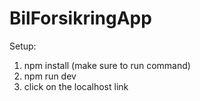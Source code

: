 # BilForsikringApp

Setup:
1. npm install (make sure to run command)
2. npm run dev
3. click on the localhost link